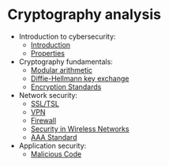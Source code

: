 # Cryptography analysis

- Introduction to cybersecurity:
  - [Introduction](introduction.md)
  - [Properties](computer-security.md)
- Cryptography fundamentals:
  - [Modular arithmetic](modular-arithmetic.md)
  - [Diffie-Hellmann key exchange](diffie-hellmann.md)
  - [Encryption Standards](encryption-standards.md)
- Network security:
  - [SSL/TSL](ssl-tsl.md)
  - [VPN](vpn.md)
  - [Firewall](firewall.md)
  - [Security in Wireless Networks](wireless-networks.md)
  - [AAA Standard](aaa-security.md)
- Application security:
  - [Malicious Code](malicious-code.md)
